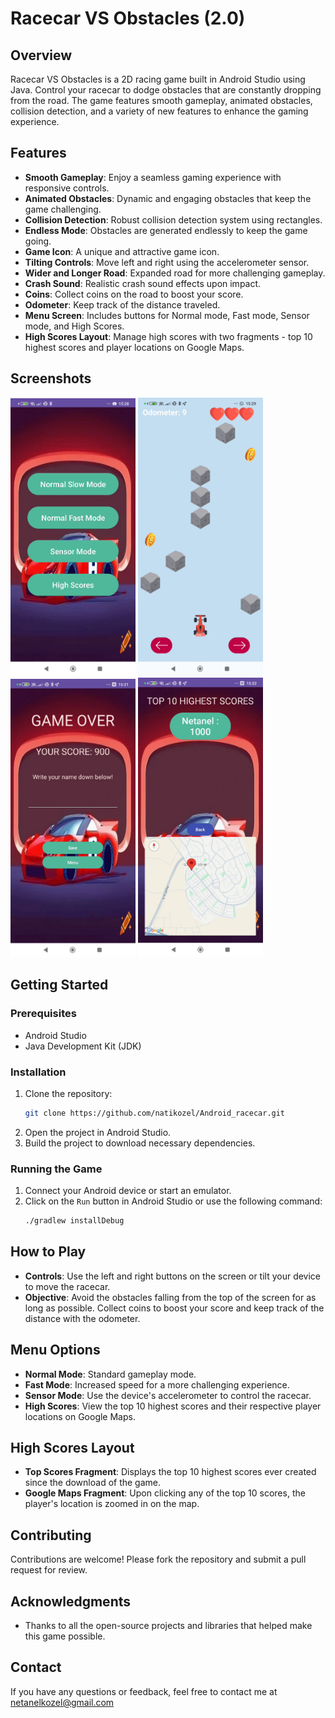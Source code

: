 # Racecar VS Obstacles (2.0)

## Overview
Racecar VS Obstacles is a 2D racing game built in Android Studio using Java. Control your racecar to dodge obstacles that are constantly dropping from the road. The game features smooth gameplay, animated obstacles, collision detection, and a variety of new features to enhance the gaming experience.

## Features
- **Smooth Gameplay**: Enjoy a seamless gaming experience with responsive controls.
- **Animated Obstacles**: Dynamic and engaging obstacles that keep the game challenging.
- **Collision Detection**: Robust collision detection system using rectangles.
- **Endless Mode**: Obstacles are generated endlessly to keep the game going.
- **Game Icon**: A unique and attractive game icon.
- **Tilting Controls**: Move left and right using the accelerometer sensor.
- **Wider and Longer Road**: Expanded road for more challenging gameplay.
- **Crash Sound**: Realistic crash sound effects upon impact.
- **Coins**: Collect coins on the road to boost your score.
- **Odometer**: Keep track of the distance traveled.
- **Menu Screen**: Includes buttons for Normal mode, Fast mode, Sensor mode, and High Scores.
- **High Scores Layout**: Manage high scores with two fragments - top 10 highest scores and player locations on Google Maps.

## Screenshots

<img src="./app/src/assets/Menu.png" alt="drawing" width="200"/>
<img src="./app/src/assets/Gameplay.png" alt="drawing" width="200"/>
<img src="./app/src/assets/Gameover.png" alt="drawing" width="200"/>
<img src="./app/src/assets/HighestScores.png" alt="drawing" width="200"/>


## Getting Started

### Prerequisites
- Android Studio
- Java Development Kit (JDK)

### Installation
1. Clone the repository:
    ```bash
    git clone https://github.com/natikozel/Android_racecar.git
    ```
2. Open the project in Android Studio.
3. Build the project to download necessary dependencies.

### Running the Game
1. Connect your Android device or start an emulator.
2. Click on the `Run` button in Android Studio or use the following command:
    ```bash
    ./gradlew installDebug
    ```

## How to Play
- **Controls**: Use the left and right buttons on the screen or tilt your device to move the racecar.
- **Objective**: Avoid the obstacles falling from the top of the screen for as long as possible. Collect coins to boost your score and keep track of the distance with the odometer.

## Menu Options
- **Normal Mode**: Standard gameplay mode.
- **Fast Mode**: Increased speed for a more challenging experience.
- **Sensor Mode**: Use the device's accelerometer to control the racecar.
- **High Scores**: View the top 10 highest scores and their respective player locations on Google Maps.

## High Scores Layout
- **Top Scores Fragment**: Displays the top 10 highest scores ever created since the download of the game.
- **Google Maps Fragment**: Upon clicking any of the top 10 scores, the player's location is zoomed in on the map.

## Contributing
Contributions are welcome! Please fork the repository and submit a pull request for review.

## Acknowledgments
- Thanks to all the open-source projects and libraries that helped make this game possible.

## Contact
If you have any questions or feedback, feel free to contact me at [netanelkozel@gmail.com](mailto:netanelkozel@gmail.com)

